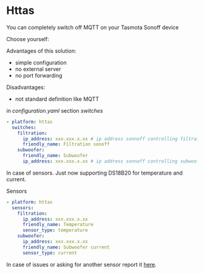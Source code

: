 # Httas

You can completely switch off MQTT on your Tasmota Sonoff device

Choose yourself:

Advantages of this solution:
- simple configuration
- no external server
- no port forwarding

Disadvantages:
- not standard definition like MQTT

in *configuration.yaml* section *switches*
```yaml
- platform: httas
  switches:
    filtration:
      ip_address: xxx.xxx.x.xx # ip address sonnoff controlling filtration
      friendly_name: Filtration sonoff          
    subwoofer:
      friendly_name: Subwoofer
      ip_address: xxx.xxx.x.xx # ip address sonnoff controlling subwoofer        
```
In case of sensors. Just now supporting DS18B20 for temperature and current.

Sensors
```yaml
- platform: httas
  sensors:
    filtration:      
      ip_address: xxx.xxx.x.xx 
      friendly_name: Temperature
      sensor_type: temperature    
    subwoofer:      
      ip_address: xxx.xxx.x.xx
      friendly_name: Subwoofer current      
      sensor_type: current                  
```
In case of issues or asking for another sensor report it [here](https://github.com/JiriKursky/Hass.io_CZ_SK_custom_components/issues).
